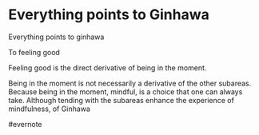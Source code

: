 # Everything points to Ginhawa

Everything points to ginhawa

To feeling good

Feeling good is the direct derivative of being in the moment.

Being in the moment is not necessarily a derivative of the other subareas. Because being in the moment, mindful, is a choice that one can always take. Although tending with the subareas enhance the experience of mindfulness, of Ginhawa

\#evernote

